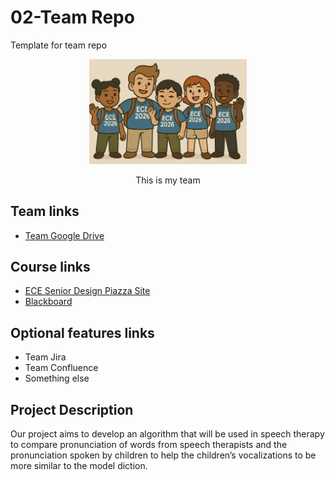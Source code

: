 # 02-Team Repo
Template for team repo

<p align="center">
<img src="./images/thisismyteam.png" width="50%">
</p>
<p align="center">
This is my team
</p>

## Team links
- [Team Google Drive](https://drive.google.com/drive/folders/1Ac-iV2D9KQEg-vvfJxMU1BYvoQYRQEl0?usp=drive_link)

## Course links
- [ECE Senior Design Piazza Site](https://piazza.com/bu/fall2025/ec463/home)
- [Blackboard](http://learn.bu.edu/)

## Optional features links
- Team Jira
- Team Confluence
- Something else

## Project Description
Our project aims to develop an algorithm that will be used in speech therapy to compare pronunciation of words from speech therapists and the pronunciation spoken by children to help the children’s vocalizations to be more similar to the model diction.


